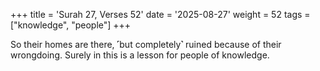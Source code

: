 +++
title = 'Surah 27, Verses 52'
date = '2025-08-27'
weight = 52
tags = ["knowledge", "people"]
+++

So their homes are there, ˹but completely˺ ruined because of their wrongdoing. Surely in this is a lesson for people of knowledge.